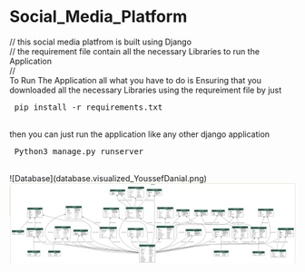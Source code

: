 # Social_Media_Platform
// this social media platfrom is built using Django <br>
// the requirement file contain all the necessary Libraries to run the Application <br>
//
<br> 
To Run The Application all what you have to do is Ensuring that you downloaded all the necessary Libraries using the requreiment file
by just
<pre> pip install -r requirements.txt </pre>
<br>
then you can just run the application like any other django application
<pre> Python3 manage.py runserver </pre>
<br>
![Database](database.visualized_YoussefDanial.png)
<img src="/database.visualized_YoussefDanial.png" alt="Alt text" title="Optional title">
